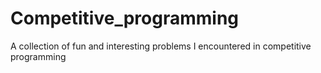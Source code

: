 # Competitive_programming
A collection of fun and interesting problems I encountered in competitive programming
